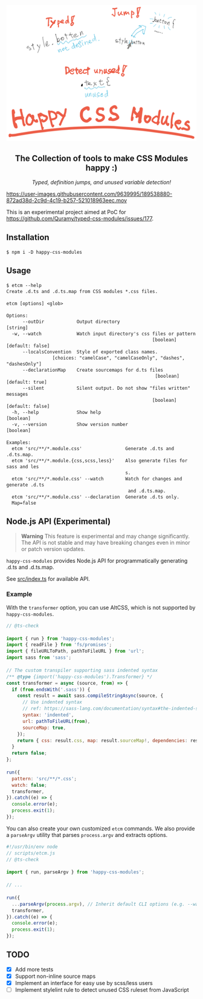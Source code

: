 <p align="center">
  <img alt="Cover image" src="./docs/cover.svg" />
</p>

<h2 align="center">The Collection of tools to make CSS Modules happy :)</h2>

<p align="center">
  <em>Typed, definition jumps, and unused variable detection!</em>
</p>

https://user-images.githubusercontent.com/9639995/189538880-872ad38d-2c9d-4c19-b257-521018963eec.mov

This is an experimental project aimed at PoC for https://github.com/Quramy/typed-css-modules/issues/177.

## Installation

```console
$ npm i -D happy-css-modules
```

## Usage

```console
$ etcm --help
Create .d.ts and .d.ts.map from CSS modules *.css files.

etcm [options] <glob>

Options:
      --outDir            Output directory                              [string]
  -w, --watch             Watch input directory's css files or pattern
                                                      [boolean] [default: false]
      --localsConvention  Style of exported class names.
                 [choices: "camelCase", "camelCaseOnly", "dashes", "dashesOnly"]
      --declarationMap    Create sourcemaps for d.ts files
                                                       [boolean] [default: true]
      --silent            Silent output. Do not show "files written" messages
                                                      [boolean] [default: false]
  -h, --help              Show help                                    [boolean]
  -v, --version           Show version number                          [boolean]

Examples:
  etcm 'src/**/*.module.css'                Generate .d.ts and .d.ts.map.
  etcm 'src/**/*.module.{css,scss,less}'    Also generate files for sass and les
                                            s.
  etcm 'src/**/*.module.css' --watch        Watch for changes and generate .d.ts
                                             and .d.ts.map.
  etcm 'src/**/*.module.css' --declaration  Generate .d.ts only.
  Map=false
```

## Node.js API (Experimental)

> **Warning**
> This feature is experimental and may change significantly. The API is not stable and may have breaking changes even in minor or patch version updates.

`happy-css-modules` provides Node.js API for programmatically generating .d.ts and .d.ts.map.

See [src/index.ts](https://github.com/mizdra/happy-css-modules/blob/main/src/index.ts) for available API.

### Example

With the `transformer` option, you can use AltCSS, which is not supported by `happy-css-modules`.

```javascript
// @ts-check

import { run } from 'happy-css-modules';
import { readFile } from 'fs/promises';
import { fileURLToPath, pathToFileURL } from 'url';
import sass from 'sass';

// The custom transpiler supporting sass indented syntax
/** @type {import('happy-css-modules').Transformer} */
const transformer = async (source, from) => {
  if (from.endsWith('.sass')) {
    const result = await sass.compileStringAsync(source, {
      // Use indented syntax
      // ref: https://sass-lang.com/documentation/syntax#the-indented-syntax
      syntax: 'indented',
      url: pathToFileURL(from),
      sourceMap: true,
    });
    return { css: result.css, map: result.sourceMap!, dependencies: result.loadedUrls };
  }
  return false;
};

run({
  pattern: 'src/**/*.css';
  watch: false;
  transformer,
}).catch((e) => {
  console.error(e);
  process.exit(1);
});
```

You can also create your own customized `etcm` commands. We also provide a `parseArgv` utility that parses `process.argv` and extracts options.

```javascript
#!/usr/bin/env node
// scripts/etcm.js
// @ts-check

import { run, parseArgv } from 'happy-css-modules';

// ...

run({
  ...parseArgv(process.argv), // Inherit default CLI options (e.g. --watch)
  transformer,
}).catch((e) => {
  console.error(e);
  process.exit(1);
});
```

## TODO

- [x] Add more tests
- [x] Support non-inline source maps
- [x] Implement an interface for easy use by scss/less users
- [ ] Implement stylelint rule to detect unused CSS ruleset from JavaScript
